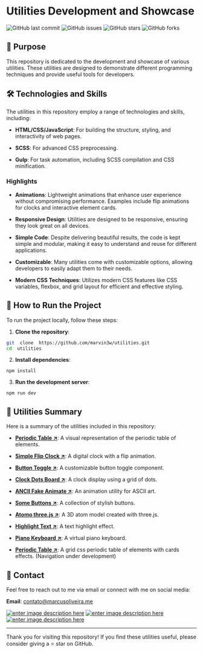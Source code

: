 
# Utilities Development and Showcase

![GitHub last commit](https://img.shields.io/github/last-commit/marvin3w/utilities) ![GitHub issues](https://img.shields.io/github/issues/marvin3w/utilities) ![GitHub stars](https://img.shields.io/github/stars/marvin3w/utilities) ![GitHub forks](https://img.shields.io/github/forks/marvin3w/utilities)

## 📜 Purpose

This repository is dedicated to the development and showcase of various utilities. These utilities are designed to demonstrate different programming techniques and provide useful tools for developers.

## 🛠️ Technologies and Skills

The utilities in this repository employ a range of technologies and skills, including:

-  **HTML/CSS/JavaScript**: For building the structure, styling, and interactivity of web pages.

-  **SCSS**: For advanced CSS preprocessing.

-  **Gulp**: For task automation, including SCSS compilation and CSS minification.

### Highlights

-  **Animations**: Lightweight animations that enhance user experience without compromising performance. Examples include flip animations for clocks and interactive element cards.

-  **Responsive Design**: Utilities are designed to be responsive, ensuring they look great on all devices.

-  **Simple Code**: Despite delivering beautiful results, the code is kept simple and modular, making it easy to understand and reuse for different applications.

-  **Customizable**: Many utilities come with customizable options, allowing developers to easily adapt them to their needs.

-  **Modern CSS Techniques**: Utilizes modern CSS features like CSS variables, flexbox, and grid layout for efficient and effective styling.

## 🚀 How to Run the Project

To run the project locally, follow these steps:


1.  **Clone the repository**:

```sh
git  clone  https://github.com/marvin3w/utilities.git
cd  utilities
```

2.  **Install dependencies**:

`npm install`

3.  **Run the development server**:

`npm run dev`

## 📂 Utilities Summary

Here is a summary of the utilities included in this repository:

-  **[Periodic Table ↗️](https://github.com/marvin3w/utilities/tree/c457e90f7abf18c0c0b31197c51953da9a4ac3d2/periodic-table/)**: A visual representation of the periodic table of elements. 

-  **[Simple Flip Clock ↗️](https://github.com/marvin3w/utilities/tree/c457e90f7abf18c0c0b31197c51953da9a4ac3d2/simple-flip-clock)**: A digital clock with a flip animation.

-  **[Button Toggle ↗️](https://github.com/marvin3w/utilities/tree/c457e90f7abf18c0c0b31197c51953da9a4ac3d2/btn-toggle/)**: A customizable button toggle component. 

-  **[Clock Dots Board ↗️](https://github.com/marvin3w/utilities/tree/c457e90f7abf18c0c0b31197c51953da9a4ac3d2/clock-dots-board/)**: A clock display using a grid of dots.

-  **[ANCII Fake Animate ↗️](https://github.com/marvin3w/utilities/tree/c457e90f7abf18c0c0b31197c51953da9a4ac3d2/ascii-fake-animate/)**: An animation utility for ASCII art.

-  **[Some Buttons ↗️](https://github.com/marvin3w/utilities/tree/c457e90f7abf18c0c0b31197c51953da9a4ac3d2/some-buttons/)**: A collection of stylish buttons.

-  **[Atomo three.js ↗️](https://github.com/marvin3w/utilities/tree/c457e90f7abf18c0c0b31197c51953da9a4ac3d2/atomo-threejs/)**: A 3D atom model created with three.js. 

-  **[Highlight Text ↗️](https://github.com/marvin3w/utilities/tree/c457e90f7abf18c0c0b31197c51953da9a4ac3d2/highlight-text/)**: A text highlight effect.

-  **[Piano Keyboard ↗️](https://github.com/marvin3w/utilities/tree/c457e90f7abf18c0c0b31197c51953da9a4ac3d2/piano)**: A virtual piano keyboard.

-  **[Periodic Table ↗️](https://github.com/marvin3w/utilities/tree/c457e90f7abf18c0c0b31197c51953da9a4ac3d2/periodic-table)**: A grid css periodic table of elements with cards effects. (Navigation under development)

  

## 📧 Contact  

Feel free to reach out to me via email or connect with me on social media:

**Email**: contato@marcusoliveira.me

[![enter image description here](https://img.shields.io/badge/LinkedIn-0A66C2.svg?style=for-the-badge&logo=LinkedIn&logoColor=white)](https://www.linkedin.com/in/marcus-de-oliveira/) [![enter image description here](https://img.shields.io/badge/GitHub-181717.svg?style=for-the-badge&logo=GitHub&logoColor=white)](https://github.com/marvin3w/) [![enter image description here](https://img.shields.io/badge/CodePen-000000.svg?style=for-the-badge&logo=CodePen&logoColor=white)](https://codepen.io/marvin3w/)

----------

Thank you for visiting this repository! If you find these utilities useful, please consider giving a ⭐️ star on GitHub.
